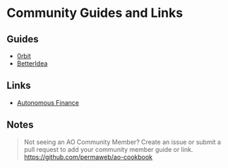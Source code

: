 # Community Guides and Links

## Guides

- [0rbit](/guides/0rbit/index)
- [BetterIdea](/guides/betteridea/index)

## Links

- [Autonomous Finance](https://www.autonomous.finance/)

## Notes

> Not seeing an AO Community Member? Create an issue or submit a pull request to add your community member guide or link. https://github.com/permaweb/ao-cookbook
